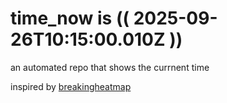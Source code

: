 # time_now is (( 2025-09-26T10:15:00.010Z ))

an automated repo that shows the currnent time

inspired by [breakingheatmap](https://github.com/breakingheatmap/breakingheatmap)